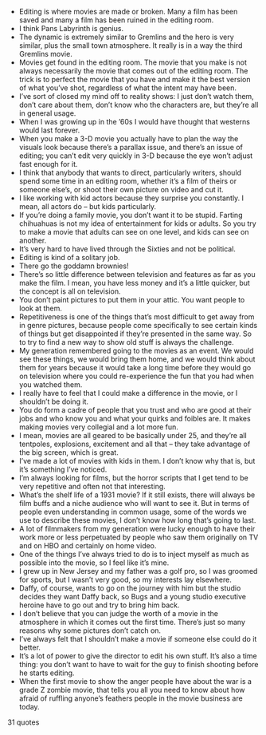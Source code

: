  - Editing is where movies are made or broken. Many a film has been saved and many a film has been ruined in the editing room.
 - I think Pans Labyrinth is genius.
 - The dynamic is extremely similar to Gremlins and the hero is very similar, plus the small town atmosphere. It really is in a way the third Gremlins movie.
 - Movies get found in the editing room. The movie that you make is not always necessarily the movie that comes out of the editing room. The trick is to perfect the movie that you have and make it the best version of what you’ve shot, regardless of what the intent may have been.
 - I’ve sort of closed my mind off to reality shows: I just don’t watch them, don’t care about them, don’t know who the characters are, but they’re all in general usage.
 - When I was growing up in the ’60s I would have thought that westerns would last forever.
 - When you make a 3-D movie you actually have to plan the way the visuals look because there’s a parallax issue, and there’s an issue of editing; you can’t edit very quickly in 3-D because the eye won’t adjust fast enough for it.
 - I think that anybody that wants to direct, particularly writers, should spend some time in an editing room, whether it’s a film of theirs or someone else’s, or shoot their own picture on video and cut it.
 - I like working with kid actors because they surprise you constantly. I mean, all actors do – but kids particularly.
 - If you’re doing a family movie, you don’t want it to be stupid. Farting chihuahuas is not my idea of entertainment for kids or adults. So you try to make a movie that adults can see on one level, and kids can see on another.
 - It’s very hard to have lived through the Sixties and not be political.
 - Editing is kind of a solitary job.
 - There go the goddamn brownies!
 - There’s so little difference between television and features as far as you make the film. I mean, you have less money and it’s a little quicker, but the concept is all on television.
 - You don’t paint pictures to put them in your attic. You want people to look at them.
 - Repetitiveness is one of the things that’s most difficult to get away from in genre pictures, because people come specifically to see certain kinds of things but get disappointed if they’re presented in the same way. So to try to find a new way to show old stuff is always the challenge.
 - My generation remembered going to the movies as an event. We would see these things, we would bring them home, and we would think about them for years because it would take a long time before they would go on television where you could re-experience the fun that you had when you watched them.
 - I really have to feel that I could make a difference in the movie, or I shouldn’t be doing it.
 - You do form a cadre of people that you trust and who are good at their jobs and who know you and what your quirks and foibles are. It makes making movies very collegial and a lot more fun.
 - I mean, movies are all geared to be basically under 25, and they’re all tentpoles, explosions, excitement and all that – they take advantage of the big screen, which is great.
 - I’ve made a lot of movies with kids in them. I don’t know why that is, but it’s something I’ve noticed.
 - I’m always looking for films, but the horror scripts that I get tend to be very repetitive and often not that interesting.
 - What’s the shelf life of a 1931 movie? If it still exists, there will always be film buffs and a niche audience who will want to see it. But in terms of people even understanding in common usage, some of the words we use to describe these movies, I don’t know how long that’s going to last.
 - A lot of filmmakers from my generation were lucky enough to have their work more or less perpetuated by people who saw them originally on TV and on HBO and certainly on home video.
 - One of the things I’ve always tried to do is to inject myself as much as possible into the movie, so I feel like it’s mine.
 - I grew up in New Jersey and my father was a golf pro, so I was groomed for sports, but I wasn’t very good, so my interests lay elsewhere.
 - Daffy, of course, wants to go on the journey with him but the studio decides they want Daffy back, so Bugs and a young studio executive heroine have to go out and try to bring him back.
 - I don’t believe that you can judge the worth of a movie in the atmosphere in which it comes out the first time. There’s just so many reasons why some pictures don’t catch on.
 - I’ve always felt that I shouldn’t make a movie if someone else could do it better.
 - It’s a lot of power to give the director to edit his own stuff. It’s also a time thing: you don’t want to have to wait for the guy to finish shooting before he starts editing.
 - When the first movie to show the anger people have about the war is a grade Z zombie movie, that tells you all you need to know about how afraid of ruffling anyone’s feathers people in the movie business are today.

31 quotes